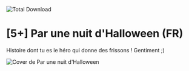 ![Total Download](https://img.shields.io/github/downloads/telmi-store/par-une-nuit-d-halloween/total.svg)

# [5+] Par une nuit d'Halloween (FR)

Histoire dont tu es le héro qui donne des frissons ! Gentiment ;) 

![Cover de Par une nuit d'Halloween](https://raw.githubusercontent.com/telmi-store/par-une-nuit-d-halloween/main/cover.png)
